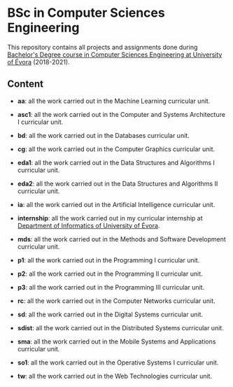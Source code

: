 # **BSc in Computer Sciences Engineering**

This repository contains all projects and assignments done during [Bachelor's Degree course in Computer Sciences Engineering at University of Évora](https://www.uevora.pt/en/study/courses/bachelors-and-integrated-master-degrees?curso=2570) (2018-2021).

## **Content**

- **aa**: all the work carried out in the Machine Learning curricular unit.

- **asc1**: all the work carried out in the Computer and Systems Architecture I curricular unit.

- **bd**: all the work carried out in the Databases curricular unit.

- **cg**: all the work carried out in the Computer Graphics curricular unit.

- **eda1**: all the work carried out in the Data Structures and Algorithms I curricular unit.

- **eda2**: all the work carried out in the Data Structures and Algorithms II curricular unit.

- **ia**: all the work carried out in the Artificial Intelligence curricular unit.

- **internship**: all the work carried out in my curricular internship at [Department of Informatics of University of Évora](https://www.dinf.uevora.pt/).

- **mds**: all the work carried out in the Methods and Software Development curricular unit.

- **p1**: all the work carried out in the Programming I curricular unit.

- **p2**: all the work carried out in the Programming II curricular unit.

- **p3**: all the work carried out in the Programming III curricular unit.

- **rc**: all the work carried out in the Computer Networks curricular unit.

- **sd**: all the work carried out in the Digital Systems curricular unit.

- **sdist**: all the work carried out in the Distributed Systems curricular unit.

- **sma**: all the work carried out in the Mobile Systems and Applications curricular unit.

- **so1**: all the work carried out in the Operative Systems I curricular unit.

- **tw**: all the work carried out in the Web Technologies curricular unit.
